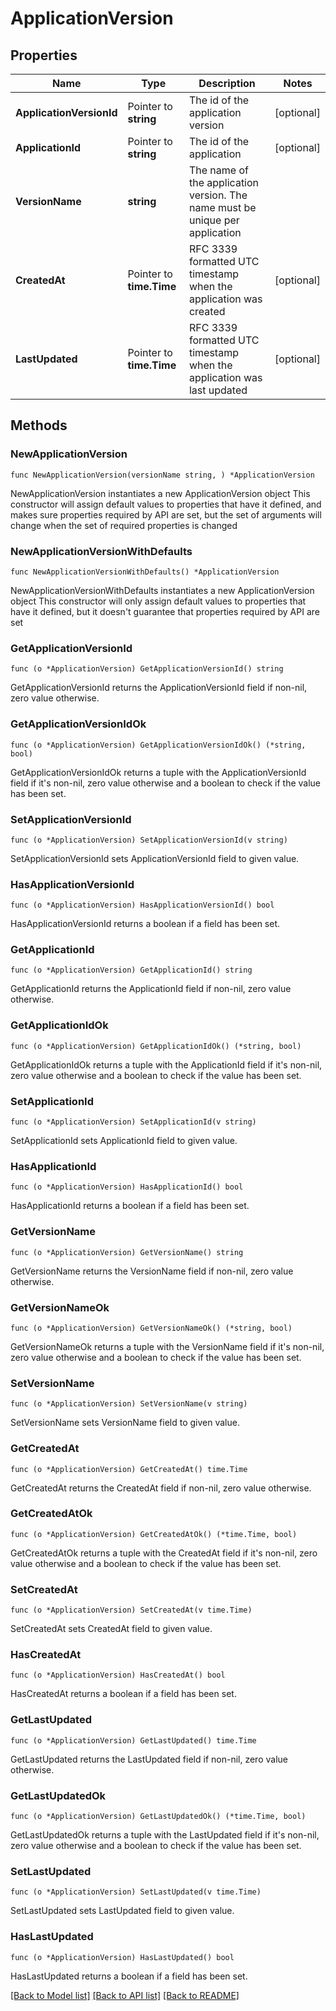 # ApplicationVersion

## Properties

Name | Type | Description | Notes
------------ | ------------- | ------------- | -------------
**ApplicationVersionId** | Pointer to **string** | The id of the application version | [optional] 
**ApplicationId** | Pointer to **string** | The id of the application | [optional] 
**VersionName** | **string** | The name of the application version. The name must be unique per application | 
**CreatedAt** | Pointer to **time.Time** | RFC 3339 formatted UTC timestamp when the application was created | [optional] 
**LastUpdated** | Pointer to **time.Time** | RFC 3339 formatted UTC timestamp when the application was last updated | [optional] 

## Methods

### NewApplicationVersion

`func NewApplicationVersion(versionName string, ) *ApplicationVersion`

NewApplicationVersion instantiates a new ApplicationVersion object
This constructor will assign default values to properties that have it defined,
and makes sure properties required by API are set, but the set of arguments
will change when the set of required properties is changed

### NewApplicationVersionWithDefaults

`func NewApplicationVersionWithDefaults() *ApplicationVersion`

NewApplicationVersionWithDefaults instantiates a new ApplicationVersion object
This constructor will only assign default values to properties that have it defined,
but it doesn't guarantee that properties required by API are set

### GetApplicationVersionId

`func (o *ApplicationVersion) GetApplicationVersionId() string`

GetApplicationVersionId returns the ApplicationVersionId field if non-nil, zero value otherwise.

### GetApplicationVersionIdOk

`func (o *ApplicationVersion) GetApplicationVersionIdOk() (*string, bool)`

GetApplicationVersionIdOk returns a tuple with the ApplicationVersionId field if it's non-nil, zero value otherwise
and a boolean to check if the value has been set.

### SetApplicationVersionId

`func (o *ApplicationVersion) SetApplicationVersionId(v string)`

SetApplicationVersionId sets ApplicationVersionId field to given value.

### HasApplicationVersionId

`func (o *ApplicationVersion) HasApplicationVersionId() bool`

HasApplicationVersionId returns a boolean if a field has been set.

### GetApplicationId

`func (o *ApplicationVersion) GetApplicationId() string`

GetApplicationId returns the ApplicationId field if non-nil, zero value otherwise.

### GetApplicationIdOk

`func (o *ApplicationVersion) GetApplicationIdOk() (*string, bool)`

GetApplicationIdOk returns a tuple with the ApplicationId field if it's non-nil, zero value otherwise
and a boolean to check if the value has been set.

### SetApplicationId

`func (o *ApplicationVersion) SetApplicationId(v string)`

SetApplicationId sets ApplicationId field to given value.

### HasApplicationId

`func (o *ApplicationVersion) HasApplicationId() bool`

HasApplicationId returns a boolean if a field has been set.

### GetVersionName

`func (o *ApplicationVersion) GetVersionName() string`

GetVersionName returns the VersionName field if non-nil, zero value otherwise.

### GetVersionNameOk

`func (o *ApplicationVersion) GetVersionNameOk() (*string, bool)`

GetVersionNameOk returns a tuple with the VersionName field if it's non-nil, zero value otherwise
and a boolean to check if the value has been set.

### SetVersionName

`func (o *ApplicationVersion) SetVersionName(v string)`

SetVersionName sets VersionName field to given value.


### GetCreatedAt

`func (o *ApplicationVersion) GetCreatedAt() time.Time`

GetCreatedAt returns the CreatedAt field if non-nil, zero value otherwise.

### GetCreatedAtOk

`func (o *ApplicationVersion) GetCreatedAtOk() (*time.Time, bool)`

GetCreatedAtOk returns a tuple with the CreatedAt field if it's non-nil, zero value otherwise
and a boolean to check if the value has been set.

### SetCreatedAt

`func (o *ApplicationVersion) SetCreatedAt(v time.Time)`

SetCreatedAt sets CreatedAt field to given value.

### HasCreatedAt

`func (o *ApplicationVersion) HasCreatedAt() bool`

HasCreatedAt returns a boolean if a field has been set.

### GetLastUpdated

`func (o *ApplicationVersion) GetLastUpdated() time.Time`

GetLastUpdated returns the LastUpdated field if non-nil, zero value otherwise.

### GetLastUpdatedOk

`func (o *ApplicationVersion) GetLastUpdatedOk() (*time.Time, bool)`

GetLastUpdatedOk returns a tuple with the LastUpdated field if it's non-nil, zero value otherwise
and a boolean to check if the value has been set.

### SetLastUpdated

`func (o *ApplicationVersion) SetLastUpdated(v time.Time)`

SetLastUpdated sets LastUpdated field to given value.

### HasLastUpdated

`func (o *ApplicationVersion) HasLastUpdated() bool`

HasLastUpdated returns a boolean if a field has been set.


[[Back to Model list]](../README.md#documentation-for-models) [[Back to API list]](../README.md#documentation-for-api-endpoints) [[Back to README]](../README.md)


